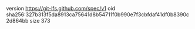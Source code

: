 version https://git-lfs.github.com/spec/v1
oid sha256:327b313f5da8913ca75641d8b54711f0b990e7f3cbfdaf41df0b8390c2d864bb
size 373
